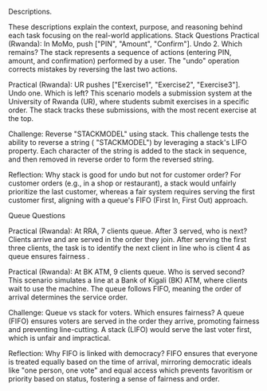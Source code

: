  Descriptions.
 
These descriptions explain the context, purpose, and reasoning behind each task focusing on the real-world applications.
Stack Questions
Practical (Rwanda): In MoMo, push ["PIN", "Amount", "Confirm"]. Undo 2. Which remains?
The stack represents a sequence of actions (entering PIN, amount, and confirmation) performed by a user. The "undo" operation corrects mistakes by reversing the last two actions.

Practical (Rwanda): UR pushes ["Exercise1", "Exercise2", "Exercise3"]. Undo one. Which is left?
This scenario models a submission system at the University of Rwanda (UR), where students submit exercises in a specific order. The stack tracks these submissions, with the most recent exercise at the top. 

Challenge: Reverse "STACKMODEL" using stack.
This challenge tests the ability to reverse a string ( "STACKMODEL") by leveraging a stack's LIFO property. Each character of the string is added to the stack in sequence, and then removed in reverse order to form the reversed string. 

Reflection: Why stack is good for undo but not for customer order?
For customer orders (e.g., in a shop or restaurant), a stack would unfairly prioritize the last customer, whereas a fair system requires serving the first customer first, aligning with a queue's FIFO (First In, First Out) approach.

Queue Questions

Practical (Rwanda): At RRA, 7 clients queue. After 3 served, who is next?
Clients arrive and are served in the order they join. After serving the first three clients, the task is to identify the next client in line who is client 4 as queue ensures fairness .

Practical (Rwanda): At BK ATM, 9 clients queue. Who is served second?
This scenario simulates a line at a Bank of Kigali (BK) ATM, where clients wait to use the machine. The queue follows FIFO, meaning the order of arrival determines the service order.

Challenge: Queue vs stack for voters. Which ensures fairness?
 A queue (FIFO) ensures voters are served in the order they arrive, promoting fairness and preventing line-cutting. A stack (LIFO) would serve the last voter first, which is unfair and impractical. 

Reflection: Why FIFO is linked with democracy?
 FIFO ensures that everyone is treated equally based on the time of arrival, mirroring democratic ideals like "one person, one vote" and equal access which prevents favoritism or priority based on status, fostering a sense of fairness and order. 
